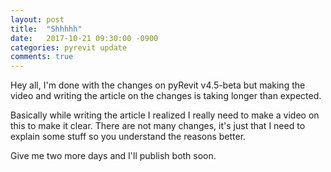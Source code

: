 ```yaml
---
layout: post
title:  "Shhhhh"
date:   2017-10-21 09:30:00 -0900
categories: pyrevit update
comments: true
---
```


Hey all,
I'm done with the changes on pyRevit v4.5-beta but making the video and writing the article on the changes is taking longer than expected.

Basically while writing the article I realized I really need to make a video on this to make it clear. There are not many changes, it's just that I need to explain some stuff so you understand the reasons better.

Give me two more days and I'll publish both soon.